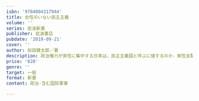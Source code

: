 ```yaml
---
isbn: '9784004317944'
title: 女性のいない民主主義
volume: ''
series: 岩波新書
publisher: 岩波書店
pubdate: '2019-09-21'
cover: ''
author: 前田健太郎／著
description: 政治権力が男性に集中する日本は，民主主義国と呼ぶに値するのか．男性支配からの脱却に挑む新たな政治学．
price: '820'
genre: ''
target: 一般
format: 新書
content: 政治-含む国防軍事

---
```

